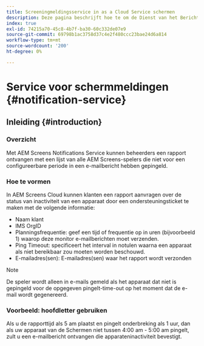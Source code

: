 ```yaml
---
title: Screeningmeldingsservice in as a Cloud Service schermen
description: Deze pagina beschrijft hoe te om de Dienst van het Bericht in as a Cloud Service Schermen te vormen.
index: true
exl-id: 74215a70-45c8-4b7f-ba30-60c332de07e9
source-git-commit: 69798b1ac3758d37c4e2f480ccc23bae24d6a814
workflow-type: tm+mt
source-wordcount: '200'
ht-degree: 0%

---
```


# Service voor schermmeldingen {#notification-service}

## Inleiding {#introduction}

### Overzicht

Met AEM Screens Notifications Service kunnen beheerders een rapport ontvangen met een lijst van alle AEM Screens-spelers die niet voor een configureerbare periode in een e-mailbericht hebben gepingeld.

### Hoe te vormen

In AEM Screens Cloud kunnen klanten een rapport aanvragen over de status van inactiviteit van een apparaat door een ondersteuningsticket te maken met de volgende informatie:

* Naam klant
* IMS OrgID
* Planningsfrequentie: geef een tijd of frequentie op in uren (bijvoorbeeld 1) waarop deze monitor e-mailberichten moet verzenden.
* Ping Timeout: specificeert het interval in notulen waarna een apparaat als niet bereikbaar zou moeten worden beschouwd.
* E-mailadres(sen): E-mailadres(sen) waar het rapport wordt verzonden

>[!NOTE]
>De speler wordt alleen in e-mails gemeld als het apparaat dat niet is gepingeld voor de opgegeven pingelt-time-out op het moment dat de e-mail wordt gegenereerd.

### Voorbeeld: hoofdletter gebruiken

Als u de rapporttijd als 5 am plaatst en pingelt onderbreking als 1 uur, dan als uw apparaat van de Schermen niet tussen 4:00 am - 5:00 am pingelt, zult u een e-mailbericht ontvangen die apparateninactiviteit bevestigt.
